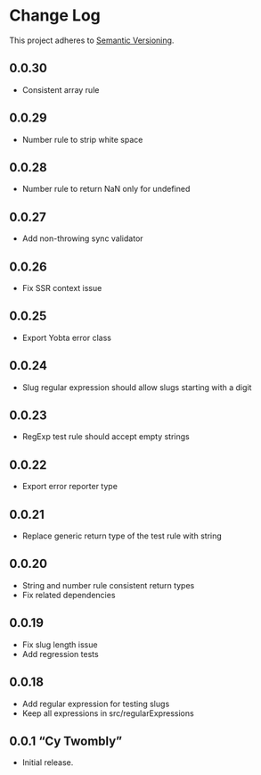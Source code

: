 # Change Log
This project adheres to [Semantic Versioning](http://semver.org/).

## 0.0.30
* Consistent array rule
## 0.0.29
* Number rule to strip white space
## 0.0.28
* Number rule to return NaN only for undefined
## 0.0.27
* Add non-throwing sync validator 
## 0.0.26
* Fix SSR context issue
## 0.0.25
* Export Yobta error class
  
## 0.0.24
* Slug regular expression should allow slugs starting with a digit
## 0.0.23
* RegExp test rule should accept empty strings
## 0.0.22
* Export error reporter type
## 0.0.21
* Replace generic return type of the test rule with string
## 0.0.20
* String and number rule consistent return types
* Fix related dependencies
## 0.0.19
* Fix slug length issue
* Add regression tests
## 0.0.18
* Add regular expression for testing slugs
* Keep all expressions in src/regularExpressions
## 0.0.1 “Cy Twombly”
* Initial release.
